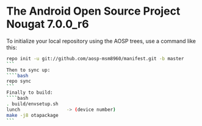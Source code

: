 The Android Open Source Project Nougat 7.0.0_r6
===========

To initialize your local repository using the AOSP trees, use a command like this:
````bash
repo init -u git://github.com/aosp-msm8960/manifest.git -b master
```
Then to sync up:
````bash
repo sync
```
Finally to build:
````bash
. build/envsetup.sh
lunch                 -> (device number)
make -j8 otapackage
```
